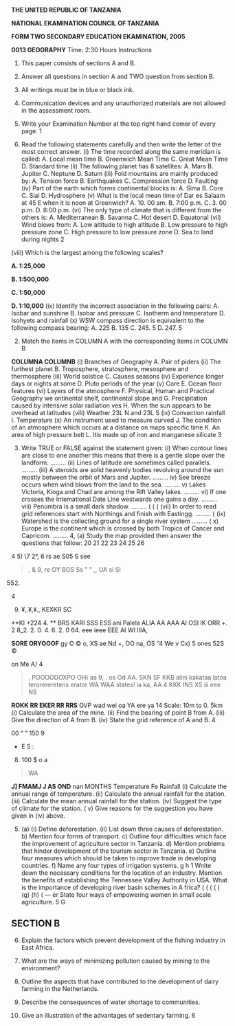 **THE UNITED REPUBLIC OF TANZANIA**

**NATIONAL EKAMINATION COUNCIL OF TANZANIA**

**FORM TWO SECONDARY EDUCATION EKAMINATION, 2005**

**0013 GEOGRAPHY**
Time: 2:30 Hours
Instructions

1. This paper consists of sections A and B.

2. Answer all questions in section A and TWO question from section B.

3. All writings must be in blue or black ink.

4. Communication devices and any unauthorized materials are not allowed in the assessment room.

5. Write your Examination Number at the top right hand comer of every page.
1

1. Read the following statements carefully and then write the letter of the most correct answer.
(i) The time recorded along the same meridian is called:
A. Local mean time
B. Greenwich Mean Time
C. Great Mean Time
D. Standard time
(ii) The following planet has 8 satellites:
A. Mars
B. Jupiter
C. Neptune
D. Satum
(iii) Fold mountains are mainly produced by:
A. Tension force
B. Earthquakes
C. Compression force
D. Faulting
(iv) Part of the earth which forms continental blocks is:
A. Sima
B. Core
C. Sial
D. Hydrosphere
(v) What is the local mean time of Dar es Salaam at 45 E when it is noon at Greenwich?
A. 10. 00 am.
B. 7:00 p.m.
C. 3. 00 p.m.
D. 8:00 p.m.
(vi) The only type of climate that is different from the others is:
A. Mediterranean
B. Savanna
C. Hot desert
D. Equatonal
(vii) Wind blows from:
A. Low altitude to high altitude
B. Low pressure to high pressure zone
C. High pressure to low pressure zone
D. Sea to land during nights
2

(viii) Which is the largest among the following scales?

**A. 1:25,000**

**B. 1:500,000**

**C. 1:50,000**

**D. 1:10,000**
(ix) Identify the incorrect association in the following pairs:
A. Isobar and sunshine
B. Isobar and pressure
C. Isotherm and temperature
D. Isohyets and rainfall
(x) WSW compass direction is equivalent to the following compass bearing:
A. 225
B. 135
C. 245. 5
D. 247. 5

2. Match the items in COLUMN A with the corresponding items in COLUMN B

**COLUMNA COLUMNB**
(i) Branches of Geography A. Pair of piders
(ii) The furthest planet B. Troposphere, stratosphere, mesosphere and thermosphere
(iii) World solstice C. Causes seasons
(iv) Experience longer days or nights at some D. Pluto periods of the year
(v) Core E. Ocean floor features
(vi) Layers of the atmosphere F. Physical, Human and Practical Geography we ontinental shelf, continental slope and G. Precipitation caused by intensive solar radiation ves H. When the sun appears to be overhead at latitudes
(vili) Weather 23L N and 23L S
(ix) Convection rainfall I. Temperature
(x) An instrument used to measure curved J. The condition of an atmosphere which occurs at a distance on maps specific time
K. An area of high pressure belt
L. Itis made up of iron and manganese silicate
3

3. Write TRUE or FALSE against the statement given:
(i) When contour lines are close to one another this means that there is a gentle slope over the landform. .........
(ii) Lines of latitude are sometimes called parallels. .........
(iii) A steroids are solid heavenly bodies revolving around the sun mostly between the orbit of Mars and
Jupiter. .........
iv) See breeze occurs when wind blows from the land to the sea. .........
v) Lakes Victoria, Kioga and Chad are among the Rift Valley lakes. .........
vi) If one crosses the Intemational Date Line westwards one gains a day. .........
viii) Penumbra is a small dark shadow. .........
(
(
(
(vii) In order to read grid references start with Northings and finish with Eastingg. .........
(
(ix) Watershed is the collecting ground for a single river system .........
(
x) Europe is the continent which is crossed by both Tropics of Cancer and Capricom. .........
4, (a) Study the map provided then answer the questions that follow:
20 21 22 23 24 25 26
>
4
5)
\7
2°,
6
rs ae
S05
S
see
>,
&
9,
re
OY
BOS
Ss
”
"
,,
UA
si
SI
552)
4

9. ¥,.¥,¥.,
KEXKR SC

**KI +224 4. **
BRS
KARI
SSS ESS
ani Palela
ALIA
AA AAA AI
OSI IK
ORR
+. 2 8_2. 2. 0. 4. 6. 2. 0 64. 
eee ieee EEE AI
WI IIIA,

**SORE ORYOOOF**
gy
O
©
o,
XS
ae
Nd
+,
OO
na,
OS
“4
We v
Cx)
5
ones
52S
©
>
on
Me
A/
4
>,
POOOODOXPO
OH) aa 9,
.
os
Od
AA. SKN
SF
KKB
alini kakataa latoa terorereretens erator
WA WAA states!
ia ka, AA
4 KKK INS
XS iii eee
NS

**ROKK RR EKER RR RRS**
OVP
wad wei oa
YA ere ya 14
Scale: 10m to 0. 5km
(i) Calculate the area of the mine.
(ii) Find the bearing of point B from A.
(iii) Give the direction of A from B.
(iv) State the grid reference of A and B.
4

00
”
” 150 9
- E
5 :

8. 100 $
o a
> WA

**J] FMAMJ J AS OND**
nan MONTHS
Temperature
Fe Rainfall
(i) Calculate the annual range of temperature.
(ii) Calculate the annual rainfall for the station.
(iii) Calculate the mean annual rainfall for the station.
(iv) Suggest the type of climate for the station.
(
v) Give reasons for the suggestion you have given in (iv) above.

5. (a) (i) Define deforestation.
(ii) List down three causes of deforestation.
b) Mention four forms of transport.
c) Outline four difficulties which face the improvement of agriculture sector in Tanzania.
d) Mention problems that hinder development of the tourism sector in Tanzania.
e) Outline four measures which should be taken to improve trade in developing countries.
f) Name any four types of irrigation systems.
g h
1
Wnite down the necessary conditions for the location of an industry.
Mention the benefits of establishing the Tennessee Valley Authority in USA.
What is the importance of developing river basin schemes in A frica?
(
(
(
(
(
(g)
(h)
(
— er
State four ways of empowering women in small scale agriculture.
5
G

## SECTION B

6. Explain the factors which prevent development of the fishing industry in East Africa.

7. What are the ways of minimizing pollution caused by mining to the environment?

8. Outline the aspects that have contributed to the development of dairy farming in the Netherlands.

9. Describe the consequences of water shortage to communities.

10. Give an illustration of the advantages of sedentary farming.
6